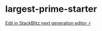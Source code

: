 # largest-prime-starter

[Edit in StackBlitz next generation editor ⚡️](https://stackblitz.com/~/github.com/wanderson03/largest-prime-starter)